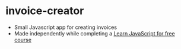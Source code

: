 # invoice-creator

* Small Javascript app for creating invoices
* Made independently while completing a [Learn JavaScript for free course](https://scrimba.com/learn/learnjavascript)
